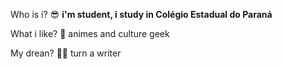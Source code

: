 Who is i? 😎
**i'm student, i study in Colégio Estadual do Paraná**

What i like? 🖖 
animes and culture geek

My drean? 👩‍🎓 
turn a writer
